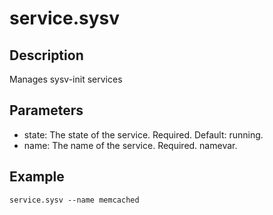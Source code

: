 # service.sysv

## Description

Manages sysv-init services

## Parameters

* state: The state of the service. Required. Default: running.
* name: The name of the service. Required. namevar.

## Example

```shell
service.sysv --name memcached
```


